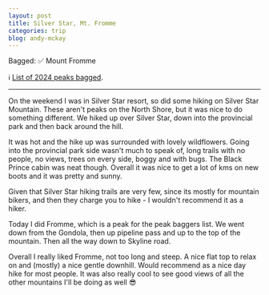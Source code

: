 ```yaml
---
layout: post
title: Silver Star, Mt. Fromme
categories: trip
blog: andy-mckay
---
```


Bagged: ✅ Mount Fromme
<p>ℹ️ <a href="/files/peaks-bagged.html">List of 2024 peaks bagged</a>.</p>

<hr class="florished">

On the weekend I was in Silver Star resort, so did some hiking on Silver Star Mountain. These aren't peaks on the North Shore, but it was nice to do something different. We hiked up over Silver Star, down into the provincial park and then back around the hill. 

<div class="strava-embed-placeholder" data-embed-type="activity" data-embed-id="11824384416" data-style="standard"></div><script src="https://strava-embeds.com/embed.js"></script>

It was hot and the hike up was surrounded with lovely wildflowers. Going into the provincial park side wasn't much to speak of, long trails with no people, no views, trees on every side, boggy and with bugs. The Black Prince cabin was neat though. Overall it was nice to get a lot of kms on new boots and it was pretty and sunny.

Given that Silver Star hiking trails are very few, since its mostly for mountain bikers, and then they charge you to hike - I wouldn't recommend it as a hiker.

Today I did Fromme, which is a peak for the peak baggers list. We went down from the Gondola, then up pipeline pass and up to the top of the mountain. Then all the way down to Skyline road.

<div class="strava-embed-placeholder" data-embed-type="activity" data-embed-id="11849326232" data-style="standard"></div><script src="https://strava-embeds.com/embed.js"></script>

Overall I really liked Fromme, not too long and steep. A nice flat top to relax on and (mostly) a nice gentle downhill. Would recommend as a nice day hike for most people. It was also really cool to see good views of all the other mountains I'll be doing as well 😎